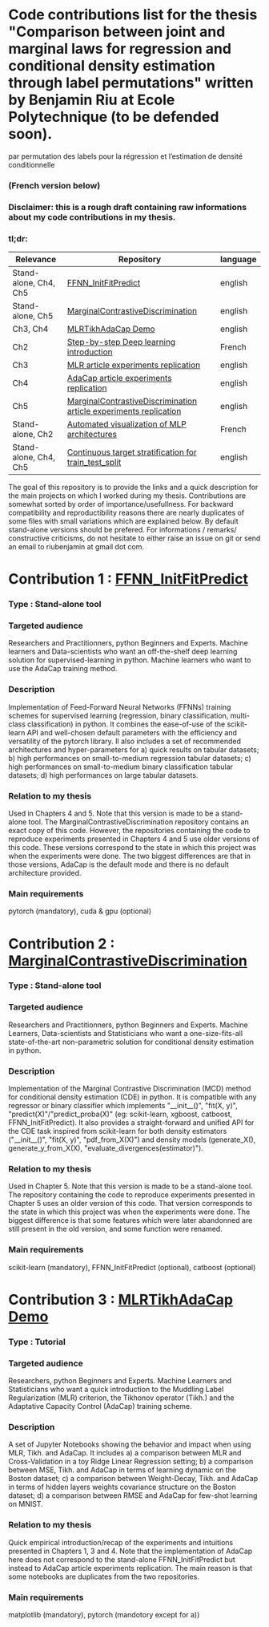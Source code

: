 # Code contributions list for the thesis "Comparison between joint and marginal laws for regression and conditional density estimation through label permutations" written by Benjamin Riu at Ecole Polytechnique (to be defended soon). 
par permutation des labels pour la régression
et l’estimation de densité conditionnelle

### (French version below)
### Disclaimer: this is a rough draft containing raw informations about my code contributions in my thesis.

### tl;dr:
| Relevance | Repository | language |
| ----------- | ----------- | ----------- |
| Stand-alone, Ch4, Ch5 | [FFNN_InitFitPredict](https://github.com/benjaminriu/FFNN_InitFitPredict) | english |
| Stand-alone, Ch5 | [MarginalContrastiveDiscrimination](ToBeAdded) | english |
| Ch3, Ch4 | [MLRTikhAdaCap Demo](ToBeAdded) | english |
| Ch2 | [Step-by-step Deep learning introduction](ToBeAdded) | French |
| Ch3 | [MLR article experiments replication](ToBeAdded)| english |
| Ch4 | [AdaCap article experiments replication](ToBeAdded)| english |
| Ch5 | [MarginalContrastiveDiscrimination article experiments replication](ToBeAdded) | english |
| Stand-alone, Ch2 | [Automated visualization of MLP architectures](ToBeAdded) | French |
| Stand-alone, Ch4, Ch5 | [Continuous target stratification for train_test_split](ToBeAdded) | english |


The goal of this repository is to provide the links and a quick description for the main projects on which I worked during my thesis. Contributions are somewhat sorted by order of importance/usefullness. For backward compatibility and reproductibility reasons there are nearly duplicates of some files with small variations which are explained below. By default stand-alone versions should be prefered. For informations / remarks/ constructive criticisms, do not hesitate to either raise an issue on git or send an email to riubenjamin at gmail dot com.

# Contribution 1 : [FFNN_InitFitPredict](https://github.com/benjaminriu/FFNN_InitFitPredict)
### Type : Stand-alone tool
### Targeted audience
Researchers and Practitionners, python Beginners and Experts. Machine learners and Data-scientists who want an off-the-shelf deep learning solution for supervised-learning in python. Machine learners who want to use the AdaCap training method.
### Description
Implementation of Feed-Forward Neural Networks (FFNNs) training schemes for supervised learning (regression, binary classification, multi-class classification) in python. It combines the ease-of-use of the scikit-learn API and well-chosen default parameters with the efficiency and versatility of the pytorch library. Il also includes a set of recommended architectures and hyper-parameters for a) quick results on tabular datasets; b) high performances on small-to-medium regression tabular datasets; c) high performances on small-to-medium binary classification tabular datasets; d) high performances on large tabular datasets.
### Relation to my thesis
Used in Chapters 4 and 5. Note that this version is made to be a stand-alone tool. The MarginalContrastiveDiscrimination repository contains an exact copy of this code. However, the repositories containing the code to reproduce experiments presented in Chapters 4 and 5 use older versions of this code. These versions correspond to the state in which this project was when the experiments were done. The two biggest differences are that in those versions, AdaCap is the default mode and there is no default architecture provided. 
### Main requirements
pytorch (mandatory), cuda & gpu (optional)


# Contribution 2 : [MarginalContrastiveDiscrimination](ToBeAdded)
### Type : Stand-alone tool
### Targeted audience
Researchers and Practitionners, python Beginners and Experts. Machine Learners, Data-scientists and Statisticians who want a one-size-fits-all state-of-the-art non-parametric solution for conditional density estimation in python.
### Description
Implementation of the Marginal Contrastive Discrimination (MCD) method for conditional density estimation (CDE) in python. It is compatible with any regressor or binary classifier which implements "\_\_init\_\_()", "fit(X, y)", "predict(X)"/"predict\_proba(X)" (eg: scikit-learn, xgboost, catboost, FFNN_InitFitPredict). It also provides a straight-forward and unified API for the CDE task inspired from scikit-learn for both density estimators ("\_\_init\_\_()", "fit(X, y)", "pdf\_from\_X(X)") and density models (generate\_X(), generate\_y\_from\_X(X), "evaluate_divergences(estimator)"). 
### Relation to my thesis
Used in Chapter 5. Note that this version is made to be a stand-alone tool. The repository containing the code to reproduce experiments presented in Chapter 5 uses an older version of this code. That version corresponds to the state in which this project was when the experiments were done. The biggest difference is that some features which were later abandonned are still present in the old version, and some function were renamed.
### Main requirements
scikit-learn (mandatory), FFNN_InitFitPredict (optional), catboost (optional)

# Contribution 3 : [MLRTikhAdaCap Demo](ToBeAdded)
### Type : Tutorial
### Targeted audience
Researchers, python Beginners and Experts. Machine Learners and Statisticians who want a quick introduction to the Muddling Label Regularization (MLR) criterion, the Tikhonov operator (Tikh.) and the Adaptative Capacity Control (AdaCap) training scheme.
### Description
A set of Jupyter Notebooks showing the behavior and impact when using MLR, Tikh. and AdaCap. It includes a) a comparison between MLR and Cross-Validation in a toy Ridge Linear Regression setting; b) a comparison between MSE, Tikh. and AdaCap in terms of learning dynamic on the Boston dataset; c) a comparison between Weight-Decay, Tikh. and AdaCap in terms of hidden layers weights covariance structure on the Boston dataset; d) a comparison between RMSE and AdaCap for few-shot learning on MNIST.
### Relation to my thesis
Quick empirical introduction/recap of the experiments and intuitions presented in Chapters 1, 3 and 4. Note that the implementation of AdaCap here does not correspond to the stand-alone FFNN_InitFitPredict but instead to AdaCap article experiments replication. The main reason is that some notebooks are duplicates from the two repositories.
### Main requirements
matplotlib (mandatory), pytorch (mandotory except for a)) 
